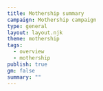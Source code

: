 ```yaml
---
title: Mothership summary
campaign: Mothership campaign
type: general
layout: layout.njk
theme: mothership
tags:
  - overview
  - mothership
publish: true
gm: false
summary: ""
---
```

